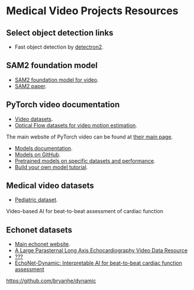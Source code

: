# Medical Video Projects Resources

## Select object detection links
* Fast object detection by [detectron2](https://github.com/facebookresearch/detectron2?tab=readme-ov-file).

## SAM2 foundation model
* [SAM2 foundation model for video](https://github.com/facebookresearch/sam2).
* [SAM2 paper](https://ai.meta.com/research/publications/sam-2-segment-anything-in-images-and-videos/).

## PyTorch video documentation
* [Video datasets](https://docs.pytorch.org/vision/main/datasets.html#video-classification).
* [Optical Flow datasets for video motion estimation](https://docs.pytorch.org/vision/main/datasets.html#optical-flow).

The main website of PyTorch video can be found at [their main page](https://pytorchvideo.org/).
* [Models documentation](https://pytorchvideo.readthedocs.io/en/latest/models.html).
* [Models on GitHub](https://github.com/facebookresearch/pytorchvideo/tree/main/pytorchvideo/models/hub).
* [Pretrained models on specific datasets and performance](https://github.com/facebookresearch/pytorchvideo/blob/main/docs/source/model_zoo.md).
* [Build your own model tutorial](https://pytorchvideo.org/docs/tutorial_accelerator_build_your_model#introduction).

## Medical video datasets
* [Pediatric dataset](https://github.com/bryanhe/dynamic).



Video-based AI for beat-to-beat assessment of cardiac function
## Echonet datasets
* [Main echonet website](https://github.com/echonet).
* [A Large Parasternal Long Axis Echocardiography Video Data Resource](https://echonet.github.io/lvh/)
* [???](https://echonet.github.io/pediatric/index.html)
* [EchoNet-Dynamic:
Interpretable AI for beat-to-beat cardiac function assessment](https://github.com/echonet/dynamic)

https://github.com/bryanhe/dynamic

